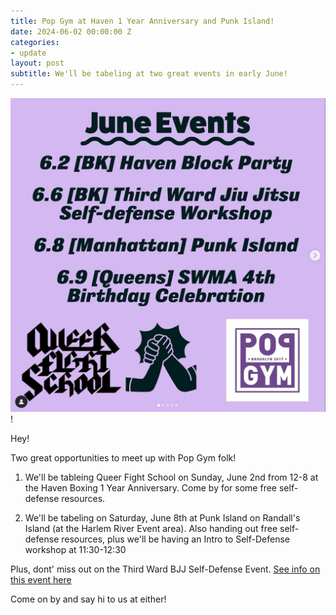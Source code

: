```yaml
---
title: Pop Gym at Haven 1 Year Anniversary and Punk Island!
date: 2024-06-02 00:00:00 Z
categories:
- update
layout: post
subtitle: We'll be tabeling at two great events in early June!
---
```


![QFS June](/assets/qfsflyer.png)!

Hey!

Two great opportunities to meet up with Pop Gym folk!

1. We'll be tableing Queer Fight School on Sunday, June 2nd from 12-8 at the Haven Boxing 1 Year Anniversary. Come by for some free self-defense resources.

2. We'll be tabeling on Saturday, June 8th at Punk Island on Randall's Island (at the Harlem River Event area). Also handing out free self-defense resources, plus we'll be having an Intro to Self-Defense workshop at 11:30-12:30

Plus, dont' miss out on the Third Ward BJJ Self-Defense Event. [See info on this event here](https://popgym.org/update/2024/05/10/third-ward-bjj-lgbtq-workshop.html)

Come on by and say hi to us at either!
